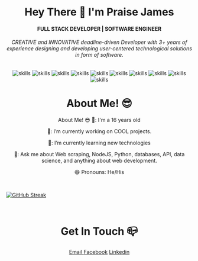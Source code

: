 <h1 align="center">Hey There 👋 I'm Praise James</h1>
<h4 align="center">FULL STACK DEVELOPER | SOFTWARE ENGINEER</h4>
<h6 align="center">CREATIVE and INNOVATIVE deadline-driven Developer with 3+ years of experience designing and developing user-centered technological solutions in form of software.</h6>

<div align="center">
  
  ![skills](https://img.shields.io/badge/-PYTHON-FF0000?style=for-the-badge&logo=python&logoColor=white&color=yellow)
  ![skills](https://img.shields.io/badge/-JAVASCRIPT-FF0000?style=for-the-badge&logo=javascript&logoColor=white&color=red)
  ![skills](https://img.shields.io/badge/-HTML-FF0000?style=for-the-badge&logo=html5&logoColor=white&color=green)
  ![skills](https://img.shields.io/badge/-CSS-FF0000?style=for-the-badge&logo=css3&logoColor=white&color=blue)
  ![skills](https://img.shields.io/badge/-NODE_JS-FF0000?style=for-the-badge&logo=node.js&logoColor=white&color=purple)
  ![skills](https://img.shields.io/badge/-MYSQL-FF0000?style=for-the-badge&logo=mysql&logoColor=white&color=blue)
  ![skills](https://img.shields.io/badge/-MONGODB-FF0000?style=for-the-badge&logo=mongodb&logoColor=white&color=darkgreen)
  ![skills](https://img.shields.io/badge/-EXPRESS_JS-FF0000?style=for-the-badge&logo=express&logoColor=white&color=grey)
  ![skills](https://img.shields.io/badge/-FLASK-FF0000?style=for-the-badge&logo=flask&logoColor=white&color=darkgreen)
  ![skills](https://img.shields.io/badge/PYQT5-000000?style=for-the-badge&logo=qt&logoColor=white&color=green)
  
</div>

<h1 align="center">About Me! 😎</h1>
<div align="center"> 
  
About Me! 😎
🏫: I'm a 16 years old 

🔭: I’m currently working on COOL projects.

🌱: I’m currently learning new technologies

💬: Ask me about Web scraping, NodeJS, Python, databases, API, data science,  and anything about web development.

😄 Pronouns: He/His
  
  
</div>

<br/>

[![GitHub Streak](http://github-readme-streak-stats.herokuapp.com?user=DrPraze&theme=vue-dark)](https://git.io/streak-stats)


<br/>

<h1 align="center">Get In Touch 📪</h1>
<div align="center">
  
  <a href="mailto:praisejames011@gmail.com">Email
  </a>
  <a href="https://facebook.com/Praze.James">Facebook</a>
  <a href="https://www.linkedin.com/in/praise-james">Linkedin
  </a>
  
 </div>

